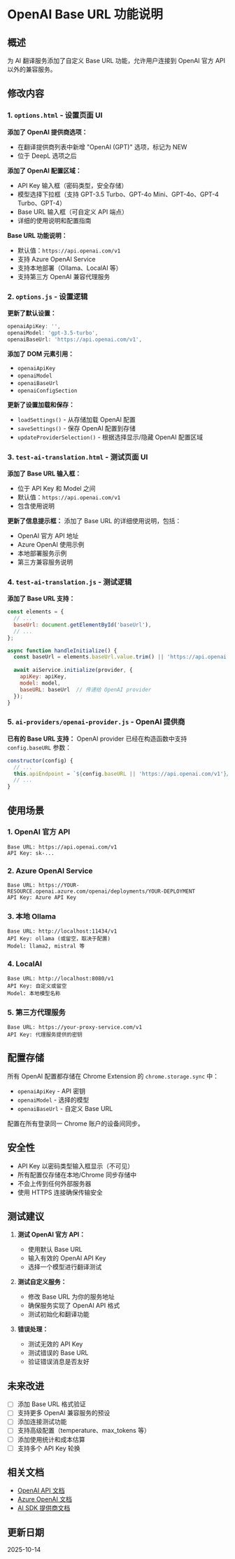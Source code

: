 # OpenAI Base URL 功能说明

## 概述

为 AI 翻译服务添加了自定义 Base URL 功能，允许用户连接到 OpenAI 官方 API 以外的兼容服务。

## 修改内容

### 1. `options.html` - 设置页面 UI

**添加了 OpenAI 提供商选项：**
- 在翻译提供商列表中新增 "OpenAI (GPT)" 选项，标记为 NEW
- 位于 DeepL 选项之后

**添加了 OpenAI 配置区域：**
- API Key 输入框（密码类型，安全存储）
- 模型选择下拉框（支持 GPT-3.5 Turbo、GPT-4o Mini、GPT-4o、GPT-4 Turbo、GPT-4）
- Base URL 输入框（可自定义 API 端点）
- 详细的使用说明和配置指南

**Base URL 功能说明：**
- 默认值：`https://api.openai.com/v1`
- 支持 Azure OpenAI Service
- 支持本地部署（Ollama、LocalAI 等）
- 支持第三方 OpenAI 兼容代理服务

### 2. `options.js` - 设置逻辑

**更新了默认设置：**
```javascript
openaiApiKey: '',
openaiModel: 'gpt-3.5-turbo',
openaiBaseUrl: 'https://api.openai.com/v1',
```

**添加了 DOM 元素引用：**
- `openaiApiKey`
- `openaiModel`
- `openaiBaseUrl`
- `openaiConfigSection`

**更新了设置加载和保存：**
- `loadSettings()` - 从存储加载 OpenAI 配置
- `saveSettings()` - 保存 OpenAI 配置到存储
- `updateProviderSelection()` - 根据选择显示/隐藏 OpenAI 配置区域

### 3. `test-ai-translation.html` - 测试页面 UI

**添加了 Base URL 输入框：**
- 位于 API Key 和 Model 之间
- 默认值：`https://api.openai.com/v1`
- 包含使用说明

**更新了信息提示框：**
添加了 Base URL 的详细使用说明，包括：
- OpenAI 官方 API 地址
- Azure OpenAI 使用示例
- 本地部署服务示例
- 第三方兼容服务说明

### 4. `test-ai-translation.js` - 测试逻辑

**添加了 Base URL 支持：**
```javascript
const elements = {
  // ...
  baseUrl: document.getElementById('baseUrl'),
  // ...
};

async function handleInitialize() {
  const baseUrl = elements.baseUrl.value.trim() || 'https://api.openai.com/v1';
  
  await aiService.initialize(provider, {
    apiKey: apiKey,
    model: model,
    baseURL: baseUrl  // 传递给 OpenAI provider
  });
}
```

### 5. `ai-providers/openai-provider.js` - OpenAI 提供商

**已有的 Base URL 支持：**
OpenAI provider 已经在构造函数中支持 `config.baseURL` 参数：
```javascript
constructor(config) {
  // ...
  this.apiEndpoint = `${config.baseURL || 'https://api.openai.com/v1'}/chat/completions`;
  // ...
}
```

## 使用场景

### 1. OpenAI 官方 API
```
Base URL: https://api.openai.com/v1
API Key: sk-...
```

### 2. Azure OpenAI Service
```
Base URL: https://YOUR-RESOURCE.openai.azure.com/openai/deployments/YOUR-DEPLOYMENT
API Key: Azure API Key
```

### 3. 本地 Ollama
```
Base URL: http://localhost:11434/v1
API Key: ollama (或留空，取决于配置)
Model: llama2, mistral 等
```

### 4. LocalAI
```
Base URL: http://localhost:8080/v1
API Key: 自定义或留空
Model: 本地模型名称
```

### 5. 第三方代理服务
```
Base URL: https://your-proxy-service.com/v1
API Key: 代理服务提供的密钥
```

## 配置存储

所有 OpenAI 配置都存储在 Chrome Extension 的 `chrome.storage.sync` 中：
- `openaiApiKey` - API 密钥
- `openaiModel` - 选择的模型
- `openaiBaseUrl` - 自定义 Base URL

配置在所有登录同一 Chrome 账户的设备间同步。

## 安全性

- API Key 以密码类型输入框显示（不可见）
- 所有配置仅存储在本地/Chrome 同步存储中
- 不会上传到任何外部服务器
- 使用 HTTPS 连接确保传输安全

## 测试建议

1. **测试 OpenAI 官方 API：**
   - 使用默认 Base URL
   - 输入有效的 OpenAI API Key
   - 选择一个模型进行翻译测试

2. **测试自定义服务：**
   - 修改 Base URL 为你的服务地址
   - 确保服务实现了 OpenAI API 格式
   - 测试初始化和翻译功能

3. **错误处理：**
   - 测试无效的 API Key
   - 测试错误的 Base URL
   - 验证错误消息是否友好

## 未来改进

- [ ] 添加 Base URL 格式验证
- [ ] 支持更多 OpenAI 兼容服务的预设
- [ ] 添加连接测试功能
- [ ] 支持高级配置（temperature、max_tokens 等）
- [ ] 添加使用统计和成本估算
- [ ] 支持多个 API Key 轮换

## 相关文档

- [OpenAI API 文档](https://platform.openai.com/docs)
- [Azure OpenAI 文档](https://learn.microsoft.com/azure/ai-services/openai/)
- [AI SDK 提供商文档](https://ai-sdk.dev/providers/ai-sdk-providers/openai)

## 更新日期

2025-10-14
